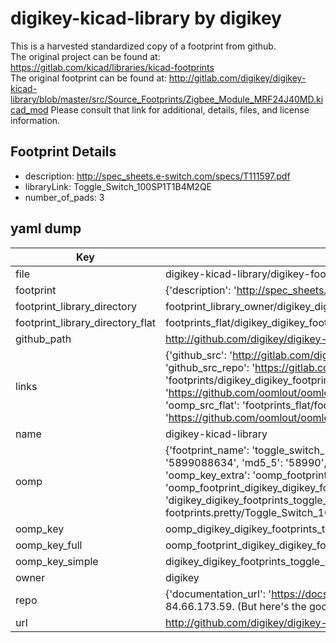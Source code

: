 # digikey-kicad-library by digikey  
This is a harvested standardized copy of a footprint from github.  
The original project can be found at:  
https://gitlab.com/kicad/libraries/kicad-footprints  
The original footprint can be found at:
http://gitlab.com/digikey/digikey-kicad-library/blob/master/src/Source_Footprints/Zigbee_Module_MRF24J40MD.kicad_mod
Please consult that link for additional, details, files, and license information.  
## Footprint Details
* description: http://spec_sheets.e-switch.com/specs/T111597.pdf  
* libraryLink: Toggle_Switch_100SP1T1B4M2QE  
* number_of_pads: 3  
## yaml dump  
| Key | Value |  
| --- | --- |  
| file | digikey-kicad-library/digikey-footprints.pretty/Toggle_Switch_100SP1T1B4M2QE.kicad_mod |  
| footprint | {'description': 'http://spec_sheets.e-switch.com/specs/T111597.pdf', 'libraryLink': 'Toggle_Switch_100SP1T1B4M2QE', 'number_of_pads': 3} |  
| footprint_library_directory | footprint_library_owner/digikey_digikey-kicad-library |  
| footprint_library_directory_flat | footprints_flat/digikey_digikey_footprints_toggle_switch_100sp1t1b4m2qe/working |  
| github_path | http://github.com/digikey/digikey-kicad-library/blob/master/digikey-footprints.pretty/Toggle_Switch_100SP1T1B4M2QE.kicad_mod |  
| links | {'github_src': 'http://gitlab.com/digikey/digikey-kicad-library/blob/master/src/Source_Footprints/Zigbee_Module_MRF24J40MD.kicad_mod', 'github_src_repo': 'https://gitlab.com/kicad/libraries/kicad-footprints', 'oomp_bot': 'footprints/digikey_digikey_footprints_toggle_switch_100sp1t1b4m2qe/working', 'oomp_bot_github': 'https://github.com/oomlout/oomlout_oomp_footprint_bot/tree/main/footprints/digikey_digikey_footprints_toggle_switch_100sp1t1b4m2qe/working', 'oomp_src_flat': 'footprints_flat/footprints_flat/digikey_digikey_footprints_toggle_switch_100sp1t1b4m2qe/working', 'oomp_src_flat_github': 'https://github.com/oomlout/oomlout_oomp_footprint_src/tree/main/footprints_flat/digikey_digikey_footprints_toggle_switch_100sp1t1b4m2qe/working'} |  
| name | digikey-kicad-library |  
| oomp | {'footprint_name': 'toggle_switch_100sp1t1b4m2qe', 'library_name': 'digikey_footprints', 'md5': '589908863422347ff3a425bb2aa25f40', 'md5_10': '5899088634', 'md5_5': '58990', 'md5_6': '589908', 'oomp_key': 'oomp_digikey_digikey_footprints_toggle_switch_100sp1t1b4m2qe', 'oomp_key_extra': 'oomp_footprint_digikey_digikey_footprints_toggle_switch_100sp1t1b4m2qe', 'oomp_key_full': 'oomp_footprint_digikey_digikey_footprints_toggle_switch_100sp1t1b4m2qe_589908', 'oomp_key_simple': 'digikey_digikey_footprints_toggle_switch_100sp1t1b4m2qe', 'original_filename': 'digikey-kicad-library/digikey-footprints.pretty/Toggle_Switch_100SP1T1B4M2QE.kicad_mod', 'owner_name': 'digikey'} |  
| oomp_key | oomp_digikey_digikey_footprints_toggle_switch_100sp1t1b4m2qe |  
| oomp_key_full | oomp_footprint_digikey_digikey_footprints_toggle_switch_100sp1t1b4m2qe |  
| oomp_key_simple | digikey_digikey_footprints_toggle_switch_100sp1t1b4m2qe |  
| owner | digikey |  
| repo | {'documentation_url': 'https://docs.github.com/rest/overview/resources-in-the-rest-api#rate-limiting', 'message': "API rate limit exceeded for 84.66.173.59. (But here's the good news: Authenticated requests get a higher rate limit. Check out the documentation for more details.)"} |  
| url | http://github.com/digikey/digikey-kicad-library |  

